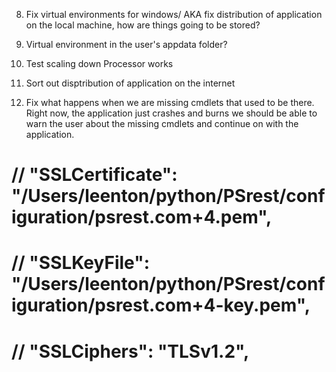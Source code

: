 8. Fix virtual environments for windows/ AKA fix distribution of application on the local machine, how are things going to be stored? 
7. Virtual environment in the user's appdata folder? 


3. Test scaling down Processor works
6. Sort out disptribution of application on the internet
9. Fix what happens when we are missing cmdlets that used to be there. Right now, the application just crashes and burns
we should be able to warn the user about the missing cmdlets and continue on with the application.


# // "SSLCertificate": "/Users/leenton/python/PSrest/configuration/psrest.com+4.pem",
# // "SSLKeyFile": "/Users/leenton/python/PSrest/configuration/psrest.com+4-key.pem",
# // "SSLCiphers": "TLSv1.2",